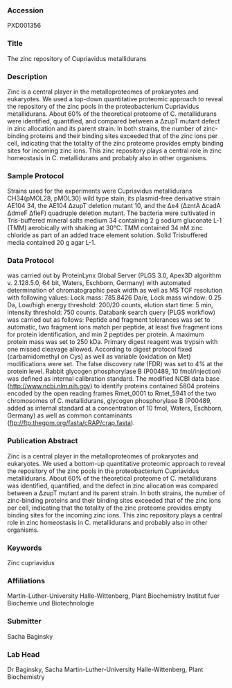 ### Accession
PXD001356

### Title
The zinc repository of Cupriavidus metallidurans

### Description
Zinc is a central player in the metalloproteomes of prokaryotes and eukaryotes. We used a top-down quantitative proteomic approach to reveal the repository of the zinc pools in the proteobacterium Cupriavidus metallidurans. About 60% of the theoretical proteome of C. metallidurans were identified, quantified, and compared between a ΔzupT mutant defect in zinc allocation and its parent strain. In both strains, the number of zinc-binding proteins and their binding sites exceeded that of the zinc ions per cell, indicating that the totality of the zinc proteome provides empty binding sites for incoming zinc ions. This zinc repository plays a central role in zinc homeostasis in C. metallidurans and probably also in other organisms.

### Sample Protocol
Strains used for the experiments were Cupriavidus metallidurans CH34(pMOL28, pMOL30) wild type stain, its plasmid-free derivative strain AE104 34, the AE104 ΔzupT deletion mutant 10, and the Δe4 (ΔzntA ΔcadA ΔdmeF ΔfieF) quadruple deletion mutant. The bacteria were cultivated in Tris-buffered mineral salts medium 34 containing 2 g sodium gluconate L-1 (TMM) aerobically with shaking at 30°C. TMM contained 34 nM zinc chloride as part of an added trace element solution. Solid Trisbuffered media contained 20 g agar L-1.

### Data Protocol
was carried out by ProteinLynx Global Server (PLGS 3.0, Apex3D algorithm v. 2.128.5.0, 64 bit, Waters, Eschborn, Germany) with automated determination of chromatographic peak width as well as MS TOF resolution with following values: Lock mass: 785.8426 Da/e, Lock mass window: 0.25 Da, Low/high energy threshold: 200/20 counts, elution start time: 5 min, intensity threshold: 750 counts. Databank search query (PLGS workflow) was carried out as follows: Peptide and fragment tolerances was set to automatic, two fragment ions match per peptide, at least five fragment ions for protein identification, and min 2 peptides per protein. A maximum protein mass was set to 250 kDa. Primary digest reagent was trypsin with one missed cleavage allowed. According to digest protocol fixed (carbamidomethyl on Cys) as well as variable (oxidation on Met) modifications were set. The false discovery rate (FDR) was set to 4% at the protein level. Rabbit glycogen phosphorylase B (P00489, 10 fmol/injection) was defined as internal calibration standard. The modified NCBI data base (http://www.ncbi.nlm.nih.gov) to identify proteins contained 5804 proteins encoded by the open reading frames Rmet_0001 to Rmet_5941 of the two chromosomes of C. metallidurans, glycogen phosphorylase B (P00489, added as internal standard at a concentration of 10 fmol, Waters, Eschborn, Germany) as well as common contaminants (ftp://ftp.thegpm.org/fasta/cRAP/crap.fasta).

### Publication Abstract
Zinc is a central player in the metalloproteomes of prokaryotes and eukaryotes. We used a bottom-up quantitative proteomic approach to reveal the repository of the zinc pools in the proteobacterium Cupriavidus metallidurans. About 60% of the theoretical proteome of C. metallidurans was identified, quantified, and the defect in zinc allocation was compared between a &#x394;zupT mutant and its parent strain. In both strains, the number of zinc-binding proteins and their binding sites exceeded that of the zinc ions per cell, indicating that the totality of the zinc proteome provides empty binding sites for the incoming zinc ions. This zinc repository plays a central role in zinc homeostasis in C. metallidurans and probably also in other organisms.

### Keywords
Zinc cupriavidus

### Affiliations
Martin-Luther-University Halle-Wittenberg, Plant Biochemistry
Institut fuer Biochemie und Biotechnologie

### Submitter
Sacha Baginsky

### Lab Head
Dr Baginsky, Sacha
Martin-Luther-University Halle-Wittenberg, Plant Biochemistry


